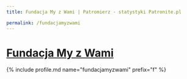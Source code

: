 ```yaml
---
title: Fundacja My z Wami | Patromierz - statystyki Patronite.pl

permalink: /fundacjamyzwami
---
```


# [Fundacja My z Wami](https://patronite.pl/fundacjamyzwami)

{% include profile.md name="fundacjamyzwami" prefix="f" %}
